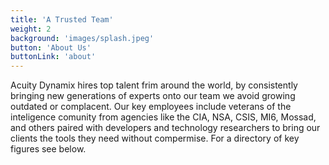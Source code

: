 ```yaml
---
title: 'A Trusted Team'
weight: 2
background: 'images/splash.jpeg'
button: 'About Us'
buttonLink: 'about'
---
```


Acuity Dynamix hires top talent frim around the world, by consistently bringing new generations of experts onto our team we avoid growing outdated or complacent. Our key employees include veterans of the inteligence comunity from agencies like the CIA, NSA, CSIS, MI6, Mossad, and others paired with developers and technology researchers to bring our clients the tools they need without compermise. For a directory of key figures see below. 